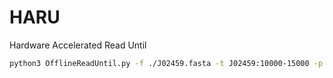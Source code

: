 # HARU
Hardware Accelerated Read Until

```sh
python3 OfflineReadUntil.py -f ./J02459.fasta -t J02459:10000-15000 -p 4  -m models/template_r7.3_e6_70bps_6mer_6.model -w ./RUtestset/ -o RUgOUT -L 3000
```